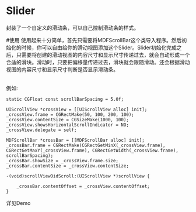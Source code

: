 # Slider
封装了一个自定义的滑动条，可以自己控制滑动条的样式。

#使用
使用起来十分简单，首先只需要将MDFScrollBar这个类导入程序。然后初始化的时候，你可以自由给你的滑动视图添加这个Slider。Slider初始化完成之后，只需要将创建的滑动视图的内容尺寸和显示尺寸传递过去，就会自动形成一个合适的滑块。滑动时，只要把偏移量传递过去，滑块就会跟随滑动。还会根据滑动视图的内容尺寸和显示尺寸判断是否显示滑动条。

<br>
例如:

    static CGFloat const scrollBarSpacing = 5.0f;

    UIScrollView *crossView = [[UIScrollView alloc] init];
    _crossView.frame = CGRectMake(50, 100, 200, 100);
    _crossView.contentSize = CGSizeMake(1000, 100);
    _crossView.showsHorizontalScrollIndicator = NO;
    _crossView.delegate = self;

    MDFScrollBar *crossBar = [[MDFScrollBar alloc] init];
    _crossBar.frame = CGRectMake(CGRectGetMinX(_crossView.frame), CGRectGetMaxY(_crossView.frame), CGRectGetWidth(_crossView.frame), scrollBarSpacing);
    _crossBar.showSize = _crossView.frame.size;
    _crossBar.contentSize = _crossView.contentSize;

    -(void)scrollViewDidScroll:(UIScrollView *)scrollView {

        _crossBar.contentOffset = _crossView.contentOffset;
    }

详见Demo
